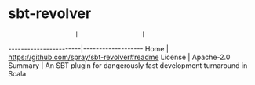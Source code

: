 
# sbt-revolver

                       |                  |
-----------------------|-------------------
Home                   | https://github.com/spray/sbt-revolver#readme
License                | Apache-2.0
Summary                | An SBT plugin for dangerously fast development turnaround in Scala
